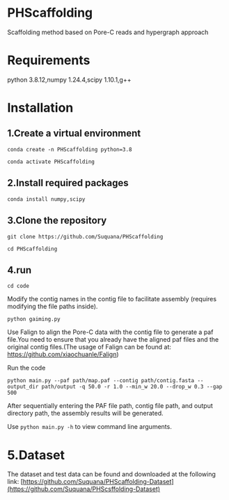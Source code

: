 # PHScaffolding
Scaffolding method based on Pore-C reads and hypergraph approach
# Requirements
python 3.8.12,numpy 1.24.4,scipy 1.10.1,g++
# Installation
## 1.Create a virtual environment
`conda create -n PHScaffolding python=3.8`

`conda activate PHScaffolding`
## 2.Install required packages
`conda install numpy,scipy`
## 3.Clone the repository
`git clone https://github.com/Suquana/PHScaffolding`

`cd PHScaffolding`
## 4.run
`cd code`

Modify the contig names in the contig file to facilitate assembly (requires modifying the file paths inside).

`python gaiming.py`

Use Falign to align the Pore-C data with the contig file to generate a paf file.You need to ensure that you already have the aligned paf files and the original contig files.(The usage of Falign can be found at: https://github.com/xiaochuanle/Falign)

Run the code

`python main.py --paf path/map.paf --contig path/contig.fasta --output_dir path/output -q 50.0 -r 1.0 --min_w 20.0 --drop_w 0.3 --gap 500`

After sequentially entering the PAF file path, contig file path, and output directory path, the assembly results will be generated.

Use `python main.py -h` to view command line arguments.

# 5.Dataset

The dataset and test data can be found and downloaded at the following link: [https://github.com/Suquana/PHScaffolding-Dataset​](https://github.com/Suquana/PHScsffolding-Dataset)
